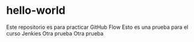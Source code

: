 # hello-world
Este repositorio es para practicar GitHub Flow
Esto es una prueba para el curso Jenkies
Otra prueba
Otra prueba
